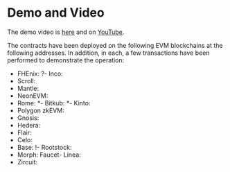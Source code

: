 # Demo and Video

The demo video is [here]() and on [YouTube]().

The contracts have been deployed on the following EVM blockchains at the following addresses. In addition, in each, a few transactions have been performed to demonstrate the operation:

- FHEnix: 
?- Inco: 
- Scroll: 
- Mantle: 
- NeonEVM: 
- Rome: 
*- Bitkub: 
*- Kinto: 
- Polygon zkEVM: 
- Gnosis: 
- Hedera: 
- Flair: 
- Celo: 
- Base: 
!- Rootstock: 
- Morph: 
Faucet- Linea: 
- Zircuit: 
